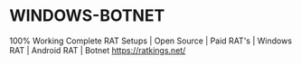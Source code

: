# WINDOWS-BOTNET
100% Working Complete RAT Setups | Open Source | Paid RAT's | Windows RAT | Android RAT | Botnet https://ratkings.net/

